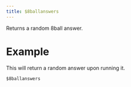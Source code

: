 ```yaml
---
title: $8ballanswers
---
```

Returns a random 8ball answer.


# Example
This will return a random answer upon running it.
```js
$8ballanswers
```
